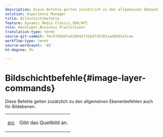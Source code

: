 ```yaml
---
description: Diese Befehle gelten zusätzlich zu den allgemeinen Ebenenbefehlen auch für Bildebenen.
solution: Experience Manager
title: Bildschichtbefehle
feature: Dynamic Media Classic,SDK/API
role: Developer,Business Practitioner
translation-type: tm+mt
source-git-commit: f6c97606d7a4209427316d7367013ad9585a5cae
workflow-type: tm+mt
source-wordcount: '45'
ht-degree: 0%

---
```



# Bildschichtbefehle{#image-layer-commands}

Diese Befehle gelten zusätzlich zu den allgemeinen Ebenenbefehlen auch für Bildebenen.

<table id="simpletable_F6799DA025A64970B95085FB9910E1EF"> 
 <tr class="strow"> 
  <td class="stentry"> <p><a href="../../../../../../is-api/http-ref/image-serving-api-ref/c-http-protocol-reference/c-command-reference/r-src.md#reference-f6506637778c4c69bf106a7924a91ab1" type="reference" format="dita" scope="local"> src</a> </p> </td> 
  <td class="stentry"> <p>Gibt das Quellbild an. </p></td> 
 </tr> 
</table>

